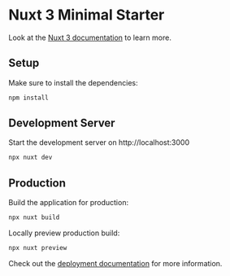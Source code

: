 # Nuxt 3 Minimal Starter

Look at the [Nuxt 3 documentation](https://nuxt.com/docs/getting-started/introduction) to learn more.

## Setup

Make sure to install the dependencies:

```bash
npm install
```

## Development Server

Start the development server on http://localhost:3000

```bash
npx nuxt dev
```

## Production

Build the application for production:

```bash
npx nuxt build
```

Locally preview production build:

```bash
npx nuxt preview
```

Check out the [deployment documentation](https://nuxt.com/docs/getting-started/deployment) for more information.
